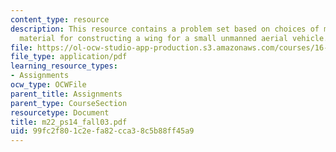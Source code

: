 ```yaml
---
content_type: resource
description: This resource contains a problem set based on choices of most promising
  material for constructing a wing for a small unmanned aerial vehicle.
file: https://ol-ocw-studio-app-production.s3.amazonaws.com/courses/16-01-unified-engineering-i-ii-iii-iv-fall-2005-spring-2006/99fc2f801c2efa82cca38c5b88ff45a9_m22_ps14_fall03.pdf
file_type: application/pdf
learning_resource_types:
- Assignments
ocw_type: OCWFile
parent_title: Assignments
parent_type: CourseSection
resourcetype: Document
title: m22_ps14_fall03.pdf
uid: 99fc2f80-1c2e-fa82-cca3-8c5b88ff45a9
---
```

